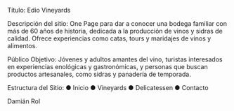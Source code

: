Título: Edio Vineyards

Descripción del sitio: One Page para dar a conocer una bodega familiar con más de 60 años de historia, dedicada a la producción de vinos y sidras de calidad. Ofrece experiencias como catas, tours y maridajes de vinos y alimentos.

Público Objetivo: Jóvenes y adultos amantes del vino, turistas interesados en experiencias enológicas y gastronómicas, y personas que buscan productos artesanales, como sidras y panadería de temporada.

Estructura del Sitio:
● Inicio
● Vineyards
● Delicatessen
● Contacto

Damián Rol
